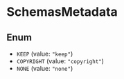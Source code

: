 # SchemasMetadata

## Enum

* `KEEP` (value: `"keep"`)
* `COPYRIGHT` (value: `"copyright"`)
* `NONE` (value: `"none"`)
